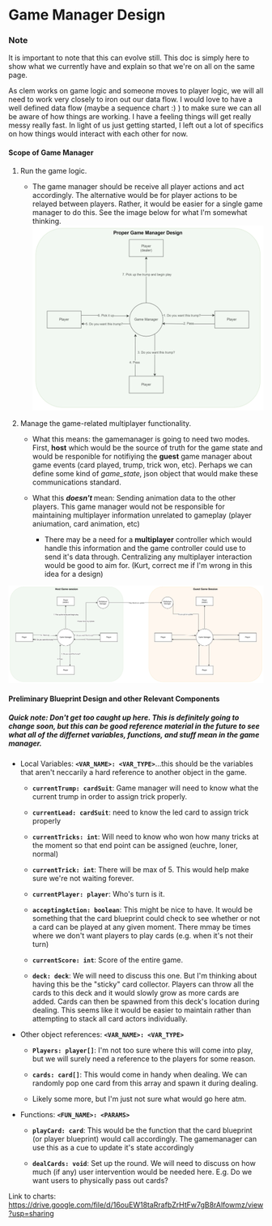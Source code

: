# Game Manager Design

### Note

It is important to note that this can evolve still. This doc is simply here to show what we currently have and explain so that we're on all on the same page.

As clem works on game logic and someone moves to player logic, we will all need to work very closely to iron out our data flow. I would love to have a well defined data flow (maybe a sequence chart :) ) to make sure we can all be aware of how things are working. I have a feeling things will get really messy really fast. In light of us just getting started, I left out a lot of specifics on how things would interact with each other for now.


#### Scope of Game Manager

1. Run the game logic.
    * The game manager should be receive all player actions and act accordingly. The alternative would be for player actions to be relayed between players. Rather, it would be easier for a single game manager to do this. See the image below for what I'm somewhat thinking. 
![Proper Game Manager Design](image.png)


2. Manage the game-related multiplayer functionality.
    * What this means: the gamemanager is going to need two modes. First, <b>host</b> which would be the source of truth for the game state and would be responible for notifiying the <b>guest</b> game manager about game events (card played, trump, trick won, etc). Perhaps we can define some kind of <i>game_state,</i> json object that would make these communications standard. 

    * What this <i><b>doesn't </b></i> mean: Sending animation data to the other players. This game manager would not be responsible for maintaining multiplayer information unrelated to gameplay (player aniumation, card animation, etc)
        * There may be a need for a <b>multiplayer</b> controller which would handle this information and the game controller could use to send it's data through. Centralizing any multiplayer interaction would be good to aim for. (Kurt, correct me if I'm wrong in this idea for a design)

![Multiplayer Architecture idea](image-1.png)

#### Preliminary Blueprint Design and other Relevant Components

##### Quick note: Don't get too caught up here. This is definitely going to change soon, but this can be good reference material in the future to see what all of the differnet variables, functions, and stuff mean in the game manager.

* Local Variables: <b>`<VAR_NAME>: <VAR_TYPE>`</b>...this should be the variables that aren't neccarily a hard reference to another object in the game. 
    * <b>`currentTrump: cardSuit`</b>: Game manager will need to know what the current trump in order to assign trick properly.

    * <b>`currentLead: cardSuit`</b>: need to know the led card to assign trick properly

    * <b>`currentTricks: int`</b>: Will need to know who won how many tricks at the moment so that end point can be assigned (euchre, loner, normal)

    * <b>`currentTrick: int`</b>: There will be max of 5. This would help make sure we're not waiting forever. 

    * <b>`currentPlayer: player`</b>: Who's turn is it.
    
    * <b>`acceptingAction: boolean`</b>: This might be nice to have. It would be something that the card blueprint could check to see whether or not a card can be played at any given moment. There mmay be times where we don't want players to play cards (e.g. when it's not their turn)



    * <b>`currentScore: int`</b>: Score of the entire game.
    
    * <b>`deck: deck`</b>: We will need to discuss this one. But I'm thinking about having this be the "sticky" card collector. Players can throw all the cards to this deck and it would slowly grow as more cards are added. Cards can then be spawned from this deck's location during dealing. This seems like it would be easier to maintain rather than attempting to stack all card actors individually.



* Other object references: <b>`<VAR_NAME>: <VAR_TYPE>`</b>

    * <b>`Players: player[]`</b>: I'm  not too sure where this will come into play, but we will surely need a reference to the players for some reason.

    * <b>`cards: card[]`</b>: This would come in handy when dealing. We can randomly pop one card from this array and spawn it during dealing.

    * Likely some more, but I'm just not sure what would go here atm.

* Functions: <b>`<FUN_NAME>: <PARAMS>`</b>

    * <b>`playCard: card`</b>: This would be the function that the card blueprint (or player blueprint) would call accordingly. The gamemanager can use this as a cue to update it's state accordingly

    * <b>`dealCards: void`</b>: Set up the round. We will need to discuss on how much (if any) user intervention would be needed here. E.g. Do we want users to physically pass out cards?


Link to charts: https://drive.google.com/file/d/16ouEW18taRrafbZrHtFw7gB8rAlfowmz/view?usp=sharing